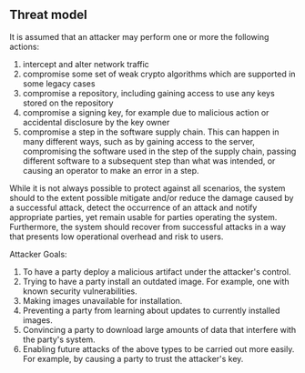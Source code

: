 ## Threat model

It is assumed that an attacker may perform one or more the following actions:

1. intercept and alter network traffic
2. compromise some set of weak crypto algorithms which are supported in some legacy cases
3. compromise a repository, including gaining access to use any keys stored on the repository
4. compromise a signing key, for example due to malicious action or accidental disclosure by the key owner
5. compromise a step in the software supply chain.  This can happen in many different ways, such as by gaining access to the server, compromising the software used in the step of the supply chain, passing different software to a subsequent step than what was intended, or causing an operator to make an error in a step. 

While it is not always possible to protect against all scenarios, the system should to the extent possible mitigate and/or reduce the damage caused by a successful attack, detect the occurrence of an attack and notify appropriate parties, yet remain usable for parties operating the system.  Furthermore, the system should recover from successful attacks in a way that presents low operational overhead and risk to users.

Attacker Goals:
1. To have a party deploy a malicious artifact under the attacker's control.
2. Trying to have a party install an outdated image.  For example, one with known security vulnerabilities.
3. Making images unavailable for installation.
4. Preventing a party from learning about updates to currently installed images.
5. Convincing a party to download large amounts of data that interfere with the party's system.
6. Enabling future attacks of the above types to be carried out more easily.  For example, by causing a party to trust the attacker's key.
